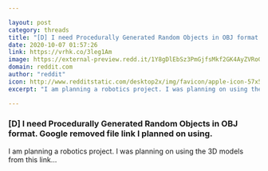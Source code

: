 ```yaml
---

layout: post
category: threads
title: "[D] I need Procedurally Generated Random Objects in OBJ format. Google removed file link I planned on using."
date: 2020-10-07 01:57:26
link: https://vrhk.co/3leg1Am
image: https://external-preview.redd.it/1Y8gDlEbSz3PmGjfsMkf2GK4AyZVRoG3yV2k-neMaJ8.jpg?width=200&height=104.712041885&auto=webp&crop=200:104.712041885,smart&s=5ed8df4877cdf5d1bcb3f836da2f3b7b87f53731
domain: reddit.com
author: "reddit"
icon: http://www.redditstatic.com/desktop2x/img/favicon/apple-icon-57x57.png
excerpt: "I am planning a robotics project. I was planning on using the 3D models from this link..."

---
```


### [D] I need Procedurally Generated Random Objects in OBJ format. Google removed file link I planned on using.

I am planning a robotics project. I was planning on using the 3D models from this link...